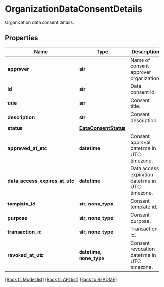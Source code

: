 # OrganizationDataConsentDetails

Organization data consent details.

## Properties
Name | Type | Description | Notes
------------ | ------------- | ------------- | -------------
**approver** | **str** | Name of consent approver organization. | 
**id** | **str** | Data consent id. | 
**title** | **str** | Consent title. | 
**description** | **str** | Consent description. | 
**status** | [**DataConsentStatus**](DataConsentStatus.md) |  | 
**approved_at_utc** | **datetime** | Consent approval datetime in UTC timezone. | 
**data_access_expires_at_utc** | **datetime** | Data access expiration datetime in UTC timezone. | 
**template_id** | **str, none_type** | Consent template id. | [optional] 
**purpose** | **str, none_type** | Consent purpose. | [optional] 
**transaction_id** | **str, none_type** | Transaction id. | [optional] 
**revoked_at_utc** | **datetime, none_type** | Consent revocation datetime in UTC timezone. | [optional] 

[[Back to Model list]](../README.md#documentation-for-models) [[Back to API list]](../README.md#documentation-for-api-endpoints) [[Back to README]](../README.md)


